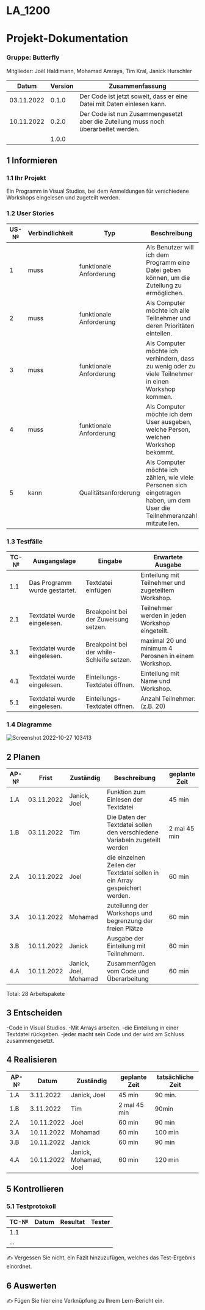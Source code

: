 # LA_1200
# Projekt-Dokumentation


### Gruppe: Butterfly
Mitglieder: Joël Haldimann, Mohamad Amraya, Tim Kral, Janick Hurschler

| Datum | Version | Zusammenfassung                                              |
| ----- | ------- | ------------------------------------------------------------ |
|  03.11.2022     | 0.1.0   |  Der Code ist jetzt soweit, dass er eine Datei mit Daten einlesen kann. |
|   10.11.2022    | 0.2.0     |        Der Code ist nun Zusammengesetzt aber die Zuteilung muss noch überarbeitet werden.                                                      |
|       | 1.0.0   |                                                              |

## 1 Informieren

### 1.1 Ihr Projekt

Ein Programm in Visual Studios, bei dem Anmeldungen für verschiedene Workshops eingelesen und zugeteilt werden.

### 1.2 User Stories

| US-№ | Verbindlichkeit | Typ  | Beschreibung                       |
| ---- | --------------- | ---- | ---------------------------------- |
| 1    |    muss             |  funktionale Anforderung    | Als Benutzer will ich dem Programm eine Datei geben können, um die Zuteilung zu ermöglichen. |
| 2  |       muss          |  funktionale Anforderung   |        Als Computer möchte ich alle Teilnehmer und deren Prioritäten einteilen.   |
| 3 | muss | funktionale Anforderung | Als Computer möchte ich verhindern, dass zu wenig oder zu viele Teilnehmer in einen Workshop kommen. |
| 4   |    muss             |  funktionale Anforderung    | Als Computer möchte ich dem User ausgeben, welche Person, welchen Workshop bekommt. |
| 5   |    kann             |  Qualitätsanforderung    | Als Computer möchte ich zählen, wie viele Personen sich eingetragen haben, um dem User die Teilnehmeranzahl mitzuteilen. |


### 1.3 Testfälle

| TC-№ | Ausgangslage | Eingabe | Erwartete Ausgabe |
| ---- | ------------ | ------- | ----------------- |
| 1.1  | Das Programm wurde gestartet. | Textdatei einfügen        |  Einteilung mit Teilnehmer und zugeteiltem Workshop.                  |
| 2.1 | Textdatei wurde eingelesen. | Breakpoint bei der Zuweisung setzen. | Teilnehmer werden in jeden Workshop eingeteilt. |
| 3.1 | Textdatei wurde eingelesen. | Breakpoint bei der while-Schleife setzen. | maximal 20 und minimum 4 Perosnen in einem Workshop. |
| 4.1 | Textdatei wurde eingelesen. |         Einteilungs-Textdatei öffnen.          | Einteilung mit Name und Workshop. |
| 5.1 | Textdatei wurde eingelesen. | Einteilungs-Textdatei öffnen. | Anzahl Teilnehmer: (z.B. 20) |


### 1.4 Diagramme

![Screenshot 2022-10-27 103413](https://user-images.githubusercontent.com/111045792/198235501-023c56f7-9432-41ac-8d94-fcc40997807f.png)


## 2 Planen

| AP-№ | Frist | Zuständig | Beschreibung | geplante Zeit |
| ---- | ----- | --------- | ------------ | ------------- |
| 1.A  |  03.11.2022     |   Janick, Joel       |       Funktion zum Einlesen der Textdatei       |      45 min         |
|  1.B  |  03.11.2022     |    Tim       |       Die Daten der Textdatei sollen den verschiedene Variabeln zugeteilt werden       |       2 mal 45 min        |
|  2.A  |  10.11.2022     |      Joel      |   die einzelnen Zeilen der Textdatei sollen in ein Array gespeichert werden.         |      60 min         |
|  3.A  |  10.11.2022     |     Mohamad    |     zuteilunng der Workshops und begrenzung der freien Plätze     |      60 min         |
|  3.B  |  10.11.2022     |     Janick      |   Ausgabe der Einteilung mit Teilnehmern.        |      60 min         |
|  4.A  |  10.11.2022     |     Janick, Joel, Mohamad      |   Zusammenfügen vom Code und Überarbeitung       |      60 min         |
Total: 28 Arbeitspakete


## 3 Entscheiden

-Code in Visual Studios.
-Mit Arrays arbeiten.
-die Einteilung in einer Textdatei rückgeben.
-jeder macht sein Code und der wird am Schluss zusammengesetzt.

## 4 Realisieren

| AP-№ | Datum | Zuständig | geplante Zeit | tatsächliche Zeit |
| ---- | ----- | --------- | ------------- | ----------------- |
| 1.A  |  3.11.2022     |    Janick, Joel       |     45 min          |        90 min.           |
| 1.B  |   3.11.2022    |    Tim       |       2 mal 45 min        |        90min           |
| 2.A | 10.11.2022 | Joel | 60 min | 90 min |
|3.A|10.11.2022|Mohamad|60 min|100 min|
|3.B|10.11.2022|Janick| 60 min| 90 min|
|4.A|10.11.2022|Janick, Mohamad, Joel| 60 min| 120 min|


## 5 Kontrollieren

### 5.1 Testprotokoll

| TC-№ | Datum | Resultat | Tester |
| ---- | ----- | -------- | ------ |
| 1.1  |       |          |        |
| ...  |       |          |        |

✍️ Vergessen Sie nicht, ein Fazit hinzuzufügen, welches das Test-Ergebnis einordnet.


## 6 Auswerten

✍️ Fügen Sie hier eine Verknüpfung zu Ihrem Lern-Bericht ein.
